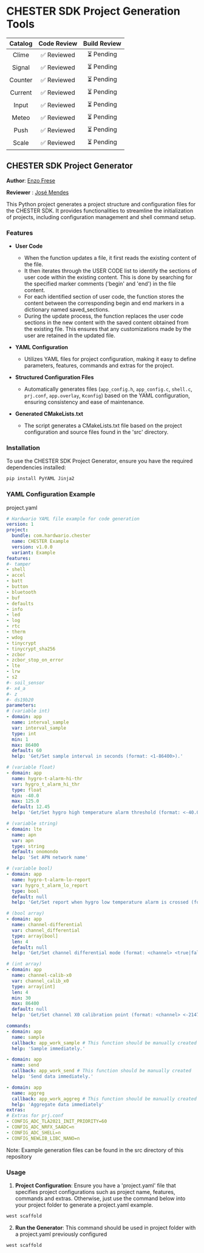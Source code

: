 # CHESTER SDK Project Generation Tools
| Catalog  | Code Review | Build Review  
| :---: | :---: | :---: |
| Clime | ✅ Reviewed | ⏳ Pending |
| Signal | ✅ Reviewed |  ⏳ Pending |
| Counter | ✅ Reviewed | ⏳ Pending |
| Current | ✅ Reviewed | ⏳ Pending |
| Input | ✅ Reviewed | ⏳ Pending |
| Meteo | ✅ Reviewed | ⏳ Pending |
| Push | ✅ Reviewed | ⏳ Pending |
| Scale | ✅ Reviewed | ⏳ Pending |

## CHESTER SDK Project Generator
**Author**: [Enzo Frese](https://github.com/FreseEnzo)

**Reviewer** : [José Mendes](https://github.com/jpbaltazar)

This Python project generates a project structure and configuration files for the CHESTER SDK. It provides functionalities to streamline the initialization of projects, including configuration management and shell command setup.

### Features
- **User Code**
  - When the function updates a file, it first reads the existing content of the file.
  - It then iterates through the USER CODE list to identify the sections of user code within the existing content. This is done by searching for the specified marker comments ('begin' and 'end') in the file content.
  - For each identified section of user code, the function stores the content between the corresponding begin and end markers in a dictionary named saved_sections.
  - During the update process, the function replaces the user code sections in the new content with the saved content obtained from the existing file. This ensures that any customizations made by the user are retained in the updated file.

- **YAML Configuration**
  - Utilizes YAML files for project configuration, making it easy to define parameters, features, commands and extras for the project.

- **Structured Configuration Files**
  - Automatically generates files (`app_config.h`, `app_config.c`, `shell.c`, `prj.conf`, `app.overlay`, `Kconfig`) based on the YAML configuration, ensuring consistency and ease of maintenance.

- **Generated CMakeLists.txt**
  - The script generates a CMakeLists.txt file based on the project configuration and source files found in the 'src' directory.
### Installation

To use the CHESTER SDK Project Generator, ensure you have the required dependencies installed:

```bash
pip install PyYAML Jinja2
```

### YAML Configuration Example
project.yaml
```yaml
# Hardwario YAML file example for code generation
version: 1
project:
  bundle: com.hardwario.chester
  name: CHESTER Example
  version: v1.0.0
  variant: Example 
features: 
#- tamper
- shell
- accel
- batt
- button
- bluetooth
- buf
- defaults
- info
- led
- log
- rtc
- therm
- wdog
- tinycrypt
- tinycrypt_sha256
- zcbor
- zcbor_stop_on_error
- lte
- lrw
- s2
#- soil_sensor
#- x4_a
#- z
#- ds19b20
parameters:
# (variable int)
- domain: app
  name: interval_sample
  var: interval_sample
  type: int
  min: 1
  max: 86400
  default: 60
  help: 'Get/Set sample interval in seconds (format: <1-86400>).'

# (variable float)
- domain: app
  name: hygro-t-alarm-hi-thr
  var: hygro_t_alarm_hi_thr
  type: float
  min: -40.0
  max: 125.0
  default: 12.45
  help: 'Get/Set hygro high temperature alarm threshold (format: <-40.0..125.0>).'

# (variable string)
- domain: lte
  name: apn
  var: apn
  type: string
  default: onomondo
  help: 'Set APN network name'

# (variable bool)
- domain: app
  name: hygro-t-alarm-lo-report
  var: hygro_t_alarm_lo_report
  type: bool
  default: null
  help: 'Get/Set report when hygro low temperature alarm is crossed (format: true, false).'

# (bool array)
- domain: app
  name: channel-differential
  var: channel_differential
  type: array[bool]
  len: 4
  default: null
  help: 'Get/Set channel differential mode (format: <channel> <true|false>).'

# (int array)
- domain: app
  name: channel-calib-x0
  var: channel_calib_x0
  type: array[int]
  len: 4
  min: 30
  max: 86400
  default: null
  help: 'Get/Set channel X0 calibration point (format: <channel> <-2147483648..2147483647>).'

commands:
- domain: app
  name: sample
  callback: app_work_sample # This function should be manually created
  help: 'Sample immediately.'

- domain: app
  name: send
  callback: app_work_send # This function should be manually created
  help: 'Send data immediately.'

- domain: app
  name: aggreg
  callback: app_work_aggreg # This function should be manually created
  help: 'Aggregate data immediately'
extras:
# Extras for prj.conf
- CONFIG_ADC_TLA2021_INIT_PRIORITY=60 
- CONFIG_ADC_NRFX_SAADC=n
- CONFIG_ADC_SHELL=n
- CONFIG_NEWLIB_LIBC_NANO=n
```
Note: Example generation files can be found in the src directory of this repository

### Usage

1. **Project Configuration**: Ensure you have a 'project.yaml' file that specifies project configurations such as project name, features, commands and extras. Otherwise, just use the command below into your project folder to generate a project.yaml example.
```bash
west scaffold
```
2. **Run the Generator**: This command should be used in project folder with a project.yaml previously configured
```bash
west scaffold
```
